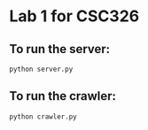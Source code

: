 # Lab 1 for CSC326

## To run the server:
``` python server.py ```

## To run the crawler:
``` python crawler.py ```
